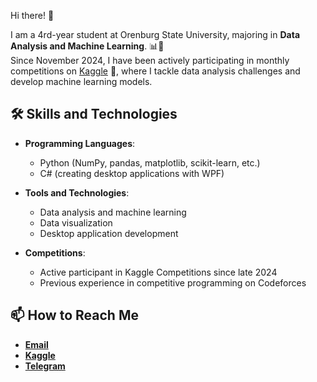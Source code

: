 Hi there! 👋

I am a 4rd-year student at Orenburg State University, majoring in **Data Analysis and Machine Learning**. 📊🤖  
Since November 2024, I have been actively participating in monthly competitions on [Kaggle](https://www.kaggle.com/sindik) 🚀, where I tackle data analysis challenges and develop machine learning models.

## 🛠️ Skills and Technologies

- **Programming Languages**:
  - Python (NumPy, pandas, matplotlib, scikit-learn, etc.)
  - C# (creating desktop applications with WPF)

- **Tools and Technologies**:
  - Data analysis and machine learning
  - Data visualization
  - Desktop application development

- **Competitions**:
  - Active participant in Kaggle Competitions since late 2024
  - Previous experience in competitive programming on Codeforces

## 📫 How to Reach Me
- [**Email**](mailto:sindereve850live@gmail.com)  
- [**Kaggle**](https://www.kaggle.com/sindik)
- [**Telegram**](https://t.me/andrySin)
